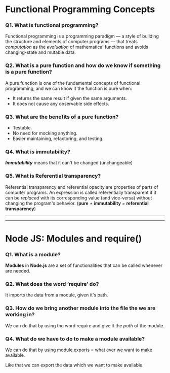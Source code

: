 # **Functional Programming Concepts**

### **Q1. What is functional programming?** 

Functional programming is a programming paradigm — a style of building the structure and elements of computer programs — that treats *computation* as the *evaluation* of mathematical functions and avoids changing-state and mutable data.

### **Q2. What is a pure function and how do we know if something is a pure function?**

A pure function is one of the fundamental concepts of functional programming, and we can know if the function is pure when:

- It returns the same result if given the same arguments.
- It does not cause any observable side effects.

### **Q3. What are the benefits of a pure function?**

- Testable.
- No need for mocking anything.
- Easier maintaining, refactoring, and testing.


### **Q4. What is immutability?**

***Immutability*** means that it can't be changed (unchangeable)

### **Q5. What is Referential transparency?**

Referential transparency and referential opacity are properties of parts of computer programs. An expression is called referentially transparent if it can be *replaced* with its corresponding value (and vice-versa) without changing the program's behavior. (**pure** *+* **immutability** *=* **referential transparency**)

_______
_______

# **Node JS: Modules and require()**

### **Q1. What is a module?**

**Modules** in **Node.js** are a set of functionalities that can be called whenever are needed.

### **Q2. What does the word ‘require’ do?** 

It imports the data from a module, given it's path.

### **Q3. How do we bring another module into the file the we are working in?**

We can do that by using the word require and give it the *path* of the module.

### **Q4. What do we have to do to make a module available?**

We can do that by using module.exports = what ever we want to make available.

Like that we can export the data which we want to make available.

